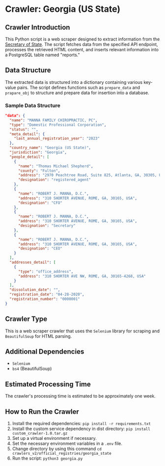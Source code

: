 # Crawler: Georgia (US State)

## Crawler Introduction
This Python script is a web scraper designed to extract information from the [Secretary of State](https://ecorp.sos.ga.gov/BusinessSearch). The script fetches data from the specified API endpoint, processes the retrieved HTML content, and inserts relevant information into a PostgreSQL table named "reports."

## Data Structure
The extracted data is structured into a dictionary containing various key-value pairs. The script defines functions such as `prepare_data` and `prapare_obj` to structure and prepare data for insertion into a database.

### Sample Data Structure
```json
"data": {
  "name": "MANNA FAMILY CHIROPRACTIC, PC",
  "type": "Domestic Professional Corporation",
  "status": "",
  "meta_detail": {
    "last_annual_registration_year": "2023"
  },
  "country_name": "Georgia (US State)",
  "jurisdiction": "Georgia",
  "people_detail": [
    {
      "name": "Thomas Michael Shepherd",
      "county": "Fulton",
      "address": "2970 Peachtree Road, Suite 825, Atlanta, GA, 30305, USA",
      "designation": "registered_agent"
    },
    {
      "name": "ROBERT J. MANNA, D.C.",
      "address": "310 SHORTER AVENUE, ROME, GA, 30165, USA",
      "designation": "CFO"
    },
    {
      "name": "ROBERT J. MANNA, D.C.",
      "address": "310 SHORTER AVENUE, ROME, GA, 30165, USA",
      "designation": "Secretary"
    },
    {
      "name": "ROBERT J. MANNA, D.C.",
      "address": "310 SHORTER AVENUE, ROME, GA, 30165, USA",
      "designation": "CEO"
    }
  ],
  "addresses_detail": [
    {
      "type": "office_address",
      "address": "310 SHORTER AVE NW, ROME, GA, 30165-4268, USA"
    }
  ],
  "dissolution_date": "",
  "registration_date": "04-28-2020",
  "registration_number": "0000001"
}
```


## Crawler Type
This is a web scraper crawler that uses the `Selenium` library for scraping and `BeautifulSoup` for HTML parsing.

## Additional Dependencies
- `Selenium`
- `bs4` (BeautifulSoup)

## Estimated Processing Time
The crawler's processing time is estimated to be approximately one week.

## How to Run the Crawler
1. Install the required dependencies: `pip install -r requirements.txt`
2. Install the custom service dependency in dist directory: `pip install custom_crawler-1.0.tar.gz` 
3. Set up a virtual environment if necessary.
4. Set the necessary environment variables in a `.env` file.
5. Change directory by using this command `cd crawlers_v2/official_registries/georgia_state`
6. Run the script: `python3 georgia.py`